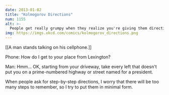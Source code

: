 ```yaml
---
date: 2013-01-02
title: "Kolmogorov Directions"
num: 1155
alt: >-
  People get really grumpy when they realize you're giving them directions for how to go to the store and buy a GPS.
img: https://imgs.xkcd.com/comics/kolmogorov_directions.png
---
```

[[A man stands talking on his cellphone.]]

Phone: How do I get to your place from Lexington? 

Man: Hmm... OK, starting from your driveway, take every left that doesn't put you on a prime-numbered highway or street named for a president. 

When people ask for step-by-step directions, I worry that there will be too many steps to remember, so I try to put them in minimal form. 

